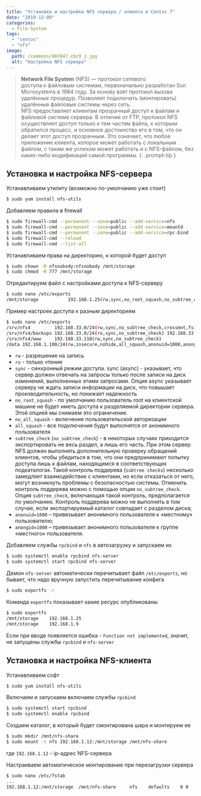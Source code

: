 ```yaml
---
title: "Установка и настройка NFS сервера / клиента в Centos 7"
date: "2019-12-09"
categories: 
  - File-System
tags: 
  - "centos"
  - "nfs"
image:
  path: /commons/987847_cbc9_2.jpg
  alt: "Настройка NFS сервера"
---
```


> **Network File System** (NFS) — протокол сетевого доступа к файловым системам, первоначально разработан Sun Microsystems в 1984 году. За основу взят протокол вызова удалённых процедур. Позволяет подключать (монтировать) удалённые файловые системы через сеть.  
> NFS предоставляет клиентам прозрачный доступ к файлам и файловой системе сервера. В отличие от FTP, протокол NFS осуществляет доступ только к тем частям файла, к которым обратился процесс, и основное достоинство его в том, что он делает этот доступ прозрачным. Это означает, что любое приложение клиента, которое может работать с локальным файлом, с таким же успехом может работать и с NFS-файлом, без каких-либо модификаций самой программы.
{: .prompt-tip }

## Установка и настройка NFS-сервера

Устанавливаем утилиту (возможно по-умолчанию уже стоит)

```sh
$ sudo yum install nfs-utils
```

Добавляем правила в firewall

```sh
$ sudo firewall-cmd --permanent --zone=public --add-service=nfs
$ sudo firewall-cmd --permanent --zone=public --add-service=mountd
$ sudo firewall-cmd --permanent --zone=public --add-service=rpc-bind
$ sudo firewall-cmd --reload
$ sudo firewall-cmd --list-all
```

Устанавливаем права на директорию, к которой будет доступ

```sh
$ sudo chown -R nfsnobody:nfsnobody /mnt/storage
$ sudo chmod -R 777 /mnt/storage
```

Отредактируем файл с настройками доступа к NFS-серверу

```sh
$ sudo nano /etc/exports
/mnt/storage           192.168.1.25(rw,sync,no_root_squash,no_subtree_check) 192.168.1.9(ro,sync,no_root_squash,no_subtree_check)
```

Пример настроек доступа к разным директориям

```sh
$ sudo nano /etc/exports
/srv/nfs4         192.168.33.0/24(rw,sync,no_subtree_check,crossmnt,fsid=0)
/srv/nfs4/backups 192.168.33.0/24(ro,sync,no_subtree_check) 192.168.33.3(rw,sync,no_subtree_check)
/srv/nfs4/www     192.168.33.110(rw,sync,no_subtree_check)
/data 192.168.1.100/24(rw,insecure,nohide,all_squash,anonuid=1000,anongid=1000,no_subtree_check)
```

- `rw` - разрешение на запись
- `ro` - только чтение
- `sync` - синхронный режим доступа. sync (async) - указывает, что сервер должен отвечать на запросы только после записи на диск изменений, выполненных этими запросами. Опция async указывает серверу не ждать записи информации на диск, что повышает производительность, но понижает надежность
- `no_root_squash` - по умолчанию пользователь root на клиентской машине не будет иметь доступа к разделяемой директории сервера. Этой опцией мы снимаем это ограничение.
- `no_all_squash` - включение пользовательской авторизации
- `all_squash` - все подключения будут выполнятся от анонимного пользователя
- `subtree_check` (`no_subtree_check`) - в некоторых случаях приходится экспортировать не весь раздел, а лишь его часть. При этом сервер NFS должен выполнять дополнительную проверку обращений клиентов, чтобы убедиться в том, что они предпринимают попытку доступа лишь к файлам, находящимся в соответствующих подкаталогах. Такой контроль поддерева (`subtree checks`) несколько замедляет взаимодействие с клиентами, но если отказаться от него, могут возникнуть проблемы с безопасностью системы. Отменить контроль поддерева можно с помощью опции `no_subtree_check`. Опция `subtree_check`, включающая такой контроль, предполагается по умолчанию. Контроль поддерева можно не выполнять в том случае, если экспортируемый каталог совпадает с разделом диска;
- `anonuid=1000` – привязывает анонимного пользователя к «местному» пользователю;
- `anongid=1000` – привязывает анонимного пользователя к группе «местного» пользователя.

Добавляем службы `rpcbind` и `nfs` в автозагрузку и запускаем их

```sh
$ sudo systemctl enable rpcbind nfs-server
$ sudo systemctl start rpcbind nfs-server
```

Демон `nfs-server` автоматически перечитывает файл `/etc/exports`, но бывает, что надо вручную запустить перечитывание конфига

```sh
$ sudo exportfs -r
```

Команда `exportfs` показывает какие ресурс опубликованы

```sh
$ sudo exportfs
/mnt/storage    192.168.1.25
/mnt/storage    192.168.1.9
```

Если при вводе появляется ошибка - `Function not implemented`, значит, не запущены службы `rpcbind` и `nfs-server`

## Установка и настройка NFS-клиента

Устанавливаем софт

```sh
$ sudo yum install nfs-utils
```

Включаем и запускаем включаем службы `rpcbind`

```sh
$ sudo systemctl start rpcbind
$ sudo systemctl enable rpcbind
```

Создаем каталог, в который будет смонтирована шара и монтируем ее

```sh
$ sudo mkdir /mnt/nfs-share
$ sudo mount -t nfs 192.168.1.12:/mnt/storage /mnt/nfs-share
```

где `192.168.1.12` - ip-адрес NFS-сервера

Настраиваем автоматическое монтирование при перезагрузки сервера

```sh
$ sudo nano /etc/fstab
...
192.168.1.12:/mnt/storage  /mnt/nfs-share     nfs    defaults    0 0
```
